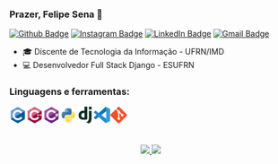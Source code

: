 ### Prazer, Felipe Sena 👋

[![Github Badge](https://img.shields.io/badge/-Github-000?style=flat-square&logo=Github&logoColor=white)](https://github.com/felipesenam/)
[![Instagram Badge](https://img.shields.io/badge/-Instagram-BF008C?style=flat-square&logo=Instagram&logoColor=white)](https://www.instagram.com/lipesenam/)
[![LinkedIn Badge](https://img.shields.io/badge/-LinkedIn-0E76A8?style=flat-square&logo=LinkedIn&logoColor=white)](https://www.linkedin.com/in/felipe-sena-21179122a/)
[![Gmail Badge](https://img.shields.io/badge/-Gmail-EA4335?style=flat-square&logo=Gmail&logoColor=white)](mailto:felipesena.m@gmail.com)

- :mortar_board: Discente de Tecnologia da Informação - UFRN/IMD
- :computer: Desenvolvedor Full Stack Django - ESUFRN

### Linguagens e ferramentas:
<img align="left" alt="C" width="30px" src="https://raw.githubusercontent.com/devicons/devicon/1119b9f84c0290e0f0b38982099a2bd027a48bf1/icons/c/c-original.svg"/>
<img align="left" alt="C++" width="30px" src="https://raw.githubusercontent.com/devicons/devicon/1119b9f84c0290e0f0b38982099a2bd027a48bf1/icons/cplusplus/cplusplus-original.svg"/>
<img align="left" alt="C#" width="30px" src="https://raw.githubusercontent.com/devicons/devicon/1119b9f84c0290e0f0b38982099a2bd027a48bf1/icons/csharp/csharp-original.svg"/>
<img align="left" alt="Python" width="30px" src="https://raw.githubusercontent.com/devicons/devicon/1119b9f84c0290e0f0b38982099a2bd027a48bf1/icons/python/python-original.svg"/>
<img align="left" alt="Django" width="30px" src="https://raw.githubusercontent.com/devicons/devicon/1119b9f84c0290e0f0b38982099a2bd027a48bf1/icons/django/django-plain.svg"/>
<img align="left" alt="Visual Studio Code" width="30px" src="https://raw.githubusercontent.com/devicons/devicon/1119b9f84c0290e0f0b38982099a2bd027a48bf1/icons/vscode/vscode-original.svg"/>
<img align="left" alt="Git" width="30px" src="https://raw.githubusercontent.com/devicons/devicon/1119b9f84c0290e0f0b38982099a2bd027a48bf1/icons/git/git-original.svg"/>
<br />
<br />

<div align="center">
    <br /> 
    <br />
    <a href="https://github.com/felipesenam"/>
    <img height="180em" src="https://felipesenam-git-master-birdou.vercel.app/api?username=felipesenam&show_icons=true&theme=dark&include_all_commits=true&count_private=true"/>
    <img height="180em" src="https://felipesenam-git-master-birdou.vercel.app/api/top-langs/?username=felipesenam&layout=compact&langs_count=7&theme=dark"/>
</div>
